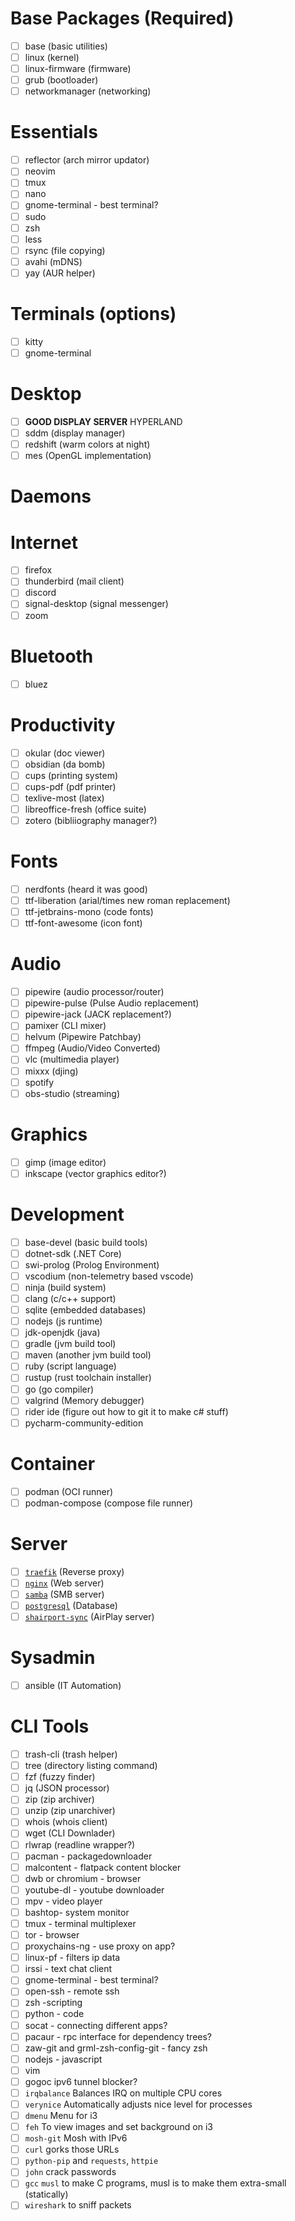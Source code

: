 
# Base Packages (Required)
- [ ] base (basic utilities)
- [ ] linux (kernel)
- [ ] linux-firmware (firmware)
- [ ] grub (bootloader)
- [ ] networkmanager (networking)

# Essentials 
- [ ] reflector (arch mirror updator)
- [ ] neovim
- [ ] tmux
- [ ] nano 
- [ ] gnome-terminal - best terminal? 
- [ ] sudo 
- [ ] zsh
- [ ] less
- [ ] rsync (file copying)
- [ ] avahi (mDNS)
- [ ] yay (AUR helper)

# Terminals (options)
- [ ] kitty
- [ ] gnome-terminal 

# Desktop 
- [ ] **GOOD DISPLAY SERVER** HYPERLAND 
- [ ] sddm (display manager)
- [ ] redshift (warm colors at night)
- [ ] mes (OpenGL implementation)

# Daemons 


# Internet
- [ ] firefox 
- [ ] thunderbird (mail client)
- [ ] discord 
- [ ] signal-desktop (signal messenger)
- [ ] zoom 

# Bluetooth 
- [ ] bluez

# Productivity
- [ ] okular (doc viewer)
- [ ] obsidian (da bomb)
- [ ] cups (printing system)
- [ ] cups-pdf (pdf printer)
- [ ] texlive-most (latex)
- [ ] libreoffice-fresh (office suite)
- [ ] zotero (bibliiography manager?)

# Fonts
- [ ] nerdfonts (heard it was good)
- [ ] ttf-liberation (arial/times new roman replacement)
- [ ] ttf-jetbrains-mono (code fonts)
- [ ] ttf-font-awesome (icon font)

# Audio
- [ ] pipewire (audio processor/router)
- [ ] pipewire-pulse (Pulse Audio replacement)
- [ ] pipewire-jack (JACK replacement?)
- [ ] pamixer (CLI mixer)
- [ ] helvum (Pipewire Patchbay)
- [ ] ffmpeg (Audio/Video Converted)
- [ ] vlc (multimedia player)
- [ ] mixxx (djing)
- [ ] spotify 
- [ ] obs-studio (streaming)

# Graphics
- [ ] gimp (image editor)
- [ ] inkscape (vector graphics editor?)

# Development 
- [ ] base-devel (basic build tools)
- [ ] dotnet-sdk (.NET Core)
- [ ] swi-prolog (Prolog Environment)
- [ ] vscodium (non-telemetry based vscode)
- [ ] ninja (build system)
- [ ] clang (c/c++ support)
- [ ] sqlite (embedded databases)
- [ ] nodejs (js runtime)
- [ ] jdk-openjdk (java)
- [ ] gradle (jvm build tool)
- [ ] maven (another jvm build tool)
- [ ] ruby (script language)
- [ ] rustup (rust toolchain installer)
- [ ] go (go compiler)
- [ ] valgrind (Memory debugger)
- [ ] rider ide (figure out how to git it to make c# stuff)
- [ ] pycharm-community-edition

# Container 
- [ ] podman (OCI runner)
- [ ] podman-compose (compose file runner)

# Server 
- [ ] [`traefik`](https://archlinux.org/packages/community/x86_64/traefik/) (Reverse proxy)
- [ ] [`nginx`](https://archlinux.org/packages/extra/x86_64/nginx/) (Web server)
- [ ] [`samba`](https://archlinux.org/packages/extra/x86_64/samba/) (SMB server)
- [ ] [`postgresql`](https://archlinux.org/packages/extra/x86_64/postgresql/) (Database)
- [ ] [`shairport-sync`](https://archlinux.org/packages/community/x86_64/shairport-sync/) (AirPlay server)

# Sysadmin
- [ ] ansible (IT Automation)

# CLI Tools
- [ ] trash-cli (trash helper)
- [ ] tree (directory listing command)
- [ ] fzf (fuzzy finder)
- [ ] jq (JSON processor)
- [ ] zip (zip archiver)
- [ ] unzip (zip unarchiver)
- [ ] whois (whois client)
- [ ] wget (CLI Downlader)
- [ ] rlwrap (readline wrapper?)
- [ ] pacman - packagedownloader 
- [ ] malcontent - flatpack content blocker
- [ ] dwb or chromium - browser 
- [ ] youtube-dl - youtube downloader 
- [ ] mpv - video player
- [ ] bashtop- system monitor
- [ ] tmux - terminal multiplexer 
- [ ] tor - browser 
- [ ] proxychains-ng - use proxy on app?
- [ ] linux-pf - filters ip data
- [ ] irssi - text chat client 
- [ ] gnome-terminal - best terminal? 
- [ ] open-ssh - remote ssh
- [ ] zsh -scripting 
- [ ] python - code
- [ ] socat - connecting different apps? 
- [ ] pacaur - rpc interface for dependency trees? 
- [ ] zaw-git and grml-zsh-config-git - fancy zsh
- [ ] nodejs - javascript
- [ ] vim 
- [ ] gogoc ipv6 tunnel blocker?
- [ ] `irqbalance` Balances IRQ on multiple CPU cores
- [ ] `verynice` Automatically adjusts nice level for processes
- [ ] `dmenu` Menu for i3
- [ ] `feh` To view images and set background on i3
- [ ] `mosh-git` Mosh with IPv6
- [ ] `curl` gorks those URLs
- [ ] `python-pip` and `requests`, `httpie`
- [ ] `john` crack passwords
- [ ] `gcc` `musl` to make C programs, musl is to make them extra-small (statically)
- [ ] `wireshark` to sniff packets

